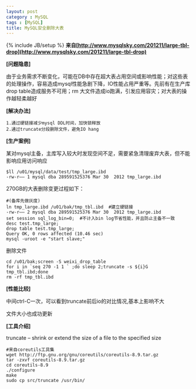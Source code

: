 ```yaml
---
layout: post
category : MySQL
tags : [MySQL]
title: MySQL安全删除大表
---
```

{% include JB/setup %}
**来自[http://www.mysqlsky.com/201211/large-tbl-drop](http://www.mysqlsky.com/201211/large-tbl-drop)**

**[问题隐患]**

由于业务需求不断变化，可能在DB中存在超大表占用空间或影响性能；对这些表的处理操作，容易造成mysql性能急剧下降，IO性能占用严重等。先前有在生产库drop table造成服务不可用；rm 大文件造成io跑满，引发应用容灾；对大表的操作越轻柔越好
 
**[解决办法]**

    1.通过硬链接减少mysql DDL时间，加快锁释放
    2.通过truncate分段删除文件，避免IO hang
 
**[生产案例]**

某对mysql主备，主库写入较大时发现空间不足，需要紧急清理废弃大表，但不能影响应用访问响应

    $ll /u01/mysql/data/test/tmp_large.ibd
    -rw-r—– 1 mysql dba 289591525376 Mar 30  2012 tmp_large.ibd

270GB的大表删除变更过程如下：

    #(备库先做灰度)
    ln tmp_large.ibd /u01/bak/tmp_tbl.ibd  #建立硬链接
    -rw-r—– 2 mysql dba 289591525376 Mar 30  2012 tmp_large.ibd
    set session sql_log_bin=0;  #不计入bin log节省性能，并且防止主备不一致
    desc test.tmp_large;
    drop table test.tmp_large;
    Query OK, 0 rows affected (10.46 sec)
    mysql -uroot -e "start slave;"

删除文件

    cd /u01/bak;screen -S weixi_drop_table
    for i in `seq 270 -1 1 ` ;do sleep 2;truncate -s ${i}G tmp_tbl.ibd;done
    rm -rf tmp_tbl.ibd
 
**[性能比较]**

中间ctrl-C一次，可以看到truncate前后io的对比情况,基本上影响不大

文件大小也成功更新

**[工具介绍]**

truncate – shrink or extend the size of a file to the specified size

    #来自coreutils工具集
    wget http://ftp.gnu.org/gnu/coreutils/coreutils-8.9.tar.gz
    tar -zxvf coreutils-8.9.tar.gz
    cd coreutils-8.9
    ./configure
    make
    sudo cp src/truncate /usr/bin/ 

